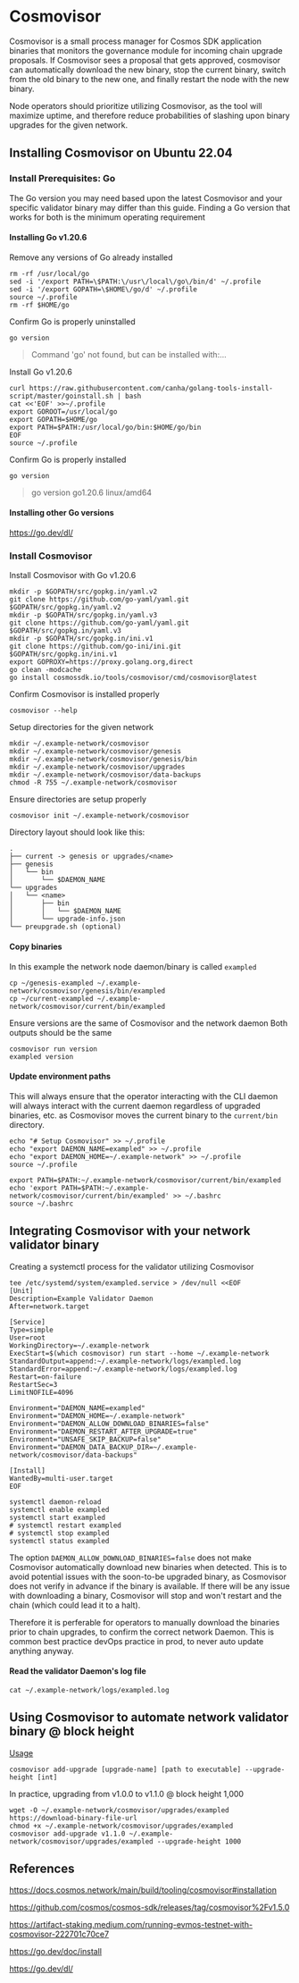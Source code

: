 # Cosmovisor
Cosmovisor is a small process manager for Cosmos SDK application binaries that monitors the governance module for incoming chain upgrade proposals. If Cosmovisor sees a proposal that gets approved, cosmovisor can automatically download the new binary, stop the current binary, switch from the old binary to the new one, and finally restart the node with the new binary.

Node operators should prioritize utilizing Cosmovisor, as the tool will maximize uptime, and therefore reduce probabilities of slashing upon binary upgrades for the given network.

## Installing Cosmovisor on Ubuntu 22.04
### Install Prerequisites: Go
The Go version you may need based upon the latest Cosmovisor and your specific validator binary may differ than this guide. Finding a Go version that works for both is the minimum operating requirement

#### Installing Go v1.20.6
Remove any versions of Go already installed
```
rm -rf /usr/local/go
sed -i '/export PATH=\$PATH:\/usr\/local\/go\/bin/d' ~/.profile
sed -i '/export GOPATH=\$HOME\/go/d' ~/.profile
source ~/.profile
rm -rf $HOME/go
```

Confirm Go is properly uninstalled
```
go version
```
> Command 'go' not found, but can be installed with:...

Install Go v1.20.6
```
curl https://raw.githubusercontent.com/canha/golang-tools-install-script/master/goinstall.sh | bash
cat <<'EOF' >>~/.profile
export GOROOT=/usr/local/go
export GOPATH=$HOME/go
export PATH=$PATH:/usr/local/go/bin:$HOME/go/bin
EOF
source ~/.profile
```

Confirm Go is properly installed
```
go version
```
> go version go1.20.6 linux/amd64

#### Installing other Go versions
https://go.dev/dl/

### Install Cosmovisor
Install Cosmovisor with Go v1.20.6
```
mkdir -p $GOPATH/src/gopkg.in/yaml.v2
git clone https://github.com/go-yaml/yaml.git $GOPATH/src/gopkg.in/yaml.v2
mkdir -p $GOPATH/src/gopkg.in/yaml.v3
git clone https://github.com/go-yaml/yaml.git $GOPATH/src/gopkg.in/yaml.v3
mkdir -p $GOPATH/src/gopkg.in/ini.v1
git clone https://github.com/go-ini/ini.git $GOPATH/src/gopkg.in/ini.v1
export GOPROXY=https://proxy.golang.org,direct
go clean -modcache
go install cosmossdk.io/tools/cosmovisor/cmd/cosmovisor@latest
```

Confirm Cosmovisor is installed properly
```
cosmovisor --help
```

Setup directories for the given network
```
mkdir ~/.example-network/cosmovisor
mkdir ~/.example-network/cosmovisor/genesis
mkdir ~/.example-network/cosmovisor/genesis/bin
mkdir ~/.example-network/cosmovisor/upgrades
mkdir ~/.example-network/cosmovisor/data-backups
chmod -R 755 ~/.example-network/cosmovisor
```

Ensure directories are setup properly
```
cosmovisor init ~/.example-network/cosmovisor
```

Directory layout should look like this:
```
.
├── current -> genesis or upgrades/<name>
├── genesis
│   └── bin
│       └── $DAEMON_NAME
└── upgrades
│   └── <name>
│       ├── bin
│       │   └── $DAEMON_NAME
│       └── upgrade-info.json
└── preupgrade.sh (optional)
```

#### Copy binaries
In this example the network node daemon/binary is called `exampled`
```
cp ~/genesis-exampled ~/.example-network/cosmovisor/genesis/bin/exampled
cp ~/current-exampled ~/.example-network/cosmovisor/current/bin/exampled
```

Ensure versions are the same of Cosmovisor and the network daemon
Both outputs should be the same
```
cosmovisor run version
exampled version
```

#### Update environment paths
This will always ensure that the operator interacting with the CLI daemon will always interact with the current daemon regardless of upgraded binaries, etc. as Cosmovisor moves the current binary to the `current/bin` directory.
```
echo "# Setup Cosmovisor" >> ~/.profile
echo "export DAEMON_NAME=exampled" >> ~/.profile
echo "export DAEMON_HOME=~/.example-network" >> ~/.profile
source ~/.profile

export PATH=$PATH:~/.example-network/cosmovisor/current/bin/exampled
echo 'export PATH=$PATH:~/.example-network/cosmovisor/current/bin/exampled' >> ~/.bashrc
source ~/.bashrc
```

## Integrating Cosmovisor with your network validator binary
Creating a systemctl process for the validator utilizing Cosmovisor
```
tee /etc/systemd/system/exampled.service > /dev/null <<EOF
[Unit]
Description=Example Validator Daemon
After=network.target

[Service]
Type=simple
User=root
WorkingDirectory=~/.example-network
ExecStart=$(which cosmovisor) run start --home ~/.example-network
StandardOutput=append:~/.example-network/logs/exampled.log
StandardError=append:~/.example-network/logs/exampled.log
Restart=on-failure
RestartSec=3
LimitNOFILE=4096

Environment="DAEMON_NAME=exampled"
Environment="DAEMON_HOME=~/.example-network"
Environment="DAEMON_ALLOW_DOWNLOAD_BINARIES=false"
Environment="DAEMON_RESTART_AFTER_UPGRADE=true"
Environment="UNSAFE_SKIP_BACKUP=false"
Environment="DAEMON_DATA_BACKUP_DIR=~/.example-network/cosmovisor/data-backups"

[Install]
WantedBy=multi-user.target
EOF

systemctl daemon-reload
systemctl enable exampled
systemctl start exampled
# systemctl restart exampled
# systemctl stop exampled
systemctl status exampled
```

The option `DAEMON_ALLOW_DOWNLOAD_BINARIES=false` does not make Cosmovisor automatically download new binaries when detected. This is to avoid potential issues with the soon-to-be upgraded binary, as Cosmovisor does not verify in advance if the binary is available. If there will be any issue with downloading a binary, Cosmovisor will stop and won't restart and the chain (which could lead it to a halt).

Therefore it is perferable for operators to manually download the binaries prior to chain upgrades, to confirm the correct network Daemon. This is common best practice devOps practice in prod, to never auto update anything anyway.


#### Read the validator Daemon's log file
```
cat ~/.example-network/logs/exampled.log
```

## Using Cosmovisor to automate network validator binary @ block height
[Usage](https://docs.cosmos.network/main/build/tooling/cosmovisor#adding-upgrade-binary)
```
cosmovisor add-upgrade [upgrade-name] [path to executable] --upgrade-height [int]
```

In practice, upgrading from v1.0.0 to v1.1.0 @ block height 1,000
```
wget -O ~/.example-network/cosmovisor/upgrades/exampled https://download-binary-file-url
chmod +x ~/.example-network/cosmovisor/upgrades/exampled
cosmovisor add-upgrade v1.1.0 ~/.example-network/cosmovisor/upgrades/exampled --upgrade-height 1000
```


## References
https://docs.cosmos.network/main/build/tooling/cosmovisor#installation

https://github.com/cosmos/cosmos-sdk/releases/tag/cosmovisor%2Fv1.5.0

https://artifact-staking.medium.com/running-evmos-testnet-with-cosmovisor-222701c70ce7

https://go.dev/doc/install

https://go.dev/dl/
